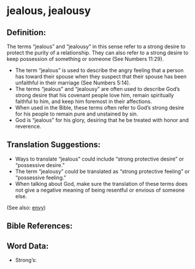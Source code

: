 # jealous, jealousy

## Definition:

The terms “jealous” and “jealousy” in this sense refer to a strong desire to protect the purity of a relationship. They can also refer to a strong desire to keep possession of something or someone (See Numbers 11:29).

* The term “jealous” is used to describe the angry feeling that a person has toward their spouse when they suspect that their spouse has been unfaithful in their marriage (See Numbers 5:14).
* The terms “jealous” and “jealousy” are often used to describe God’s strong desire that his covenant people love him, remain spiritually faithful to him, and keep him foremost in their affections.
* When used in the Bible, these terms often refer to God’s strong desire for his people to remain pure and unstained by sin.
* God is “jealous” for his glory, desiring that he be treated with honor and reverence.

## Translation Suggestions:

* Ways to translate “jealous” could include “strong protective desire” or “possessive desire.”
* The term “jealousy” could be translated as “strong protective feeling” or “possessive feeling.”
* When talking about God, make sure the translation of these terms does not give a negative meaning of being resentful or envious of someone else.

(See also: [envy](../other/envy.md))

## Bible References:



## Word Data:

* Strong’s: 
